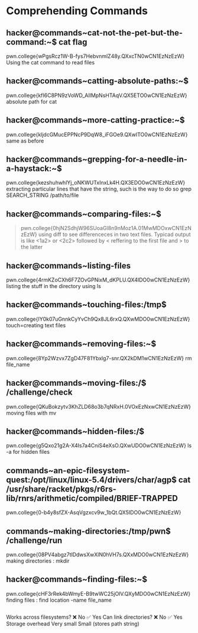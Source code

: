 # Comprehending Commands
## hacker@commands~cat-not-the-pet-but-the-command:~$ cat flag
pwn.college{wPgsRcz1W-B-fys7HebvnmlZ48y.QXxcTN0wCN1EzNzEzW}
Using the cat command to read files
## hacker@commands~catting-absolute-paths:~$ 
pwn.college{kfI6C8PN9zVoWD_AIlMpNsHTAqV.QX5ETO0wCN1EzNzEzW}
absolute path for cat
## hacker@commands~more-catting-practice:~$ 
pwn.college{kljdcGMucEPPNcP9DqW8_iFGOe9.QXwITO0wCN1EzNzEzW}
same as before
## hacker@commands~grepping-for-a-needle-in-a-haystack:~$ 
pwn.college{kezshuhwhlYj_oNKWUTxInxLk4H.QX3EDO0wCN1EzNzEzW}
extracting particular lines that have the string, such is the way to do so
grep SEARCH_STRING /path/to/file
## hacker@commands~comparing-files:~$ 
> pwn.college{0hjN2SdhjW96SUoaGl8n9nMoz1A.01MwMDOxwCN1EzNzEzW}
using diff to see differenceces in two text files. Typicad output is like <1a2> or <2c2> followed by < reffering to the first file and > to the latter
## hacker@commands~listing-files
pwn.college{4rmKZoCXh6F7ZOvGPNixM_dKPLU.QX4IDO0wCN1EzNzEzW}
listing the stuff in the directory using ls
## hacker@commands~touching-files:/tmp$ 
pwn.college{IY0k07uGnnkCyYvCh9Qx8JL6rxQ.QXwMDO0wCN1EzNzEzW}
touch=creating text files
## hacker@commands~removing-files:~$
pwn.college{8Yp2Wzvx7ZgD47F81Ybxlg7-snr.QX2kDM1wCN1EzNzEzW}
rm file_name
## hacker@commands~moving-files:/$ /challenge/check
pwn.college{QKuBokzytv3KhZLD68o3b7qNRxH.0VOxEzNxwCN1EzNzEzW}
moving files with mv
## hacker@commands~hidden-files:/$
pwn.college{g5Qxo21g2A-X4Is7a4CniS4eXsO.QXwUDO0wCN1EzNzEzW}
ls -a for hidden files
## commands~an-epic-filesystem-quest:/opt/linux/linux-5.4/drivers/char/agp$ cat /usr/share/racket/pkgs/r6rs-lib/rnrs/arithmetic/compiled/BRIEF-TRAPPED
pwn.college{0-b4y8sfZX-AsqVgzxcv9w_1bQt.QX5IDO0wCN1EzNzEzW}
## commands~making-directories:/tmp/pwn$ /challenge/run
pwn.college{08PV4abgz7tlDdwsXwXlN0hVH7s.QXxMDO0wCN1EzNzEzW}
making directories : mkdir
## hacker@commands~finding-files:~$ 
pwn.college{cHF3rRek4bWmyE-B9twWC25jOlV.QXyMDO0wCN1EzNzEzW}
finding files : find location -name file_name
## 
Works across filesystems?	❌ No	✅ Yes
Can link directories?	❌ No	✅ Yes
Storage overhead	Very small	Small (stores path string)
